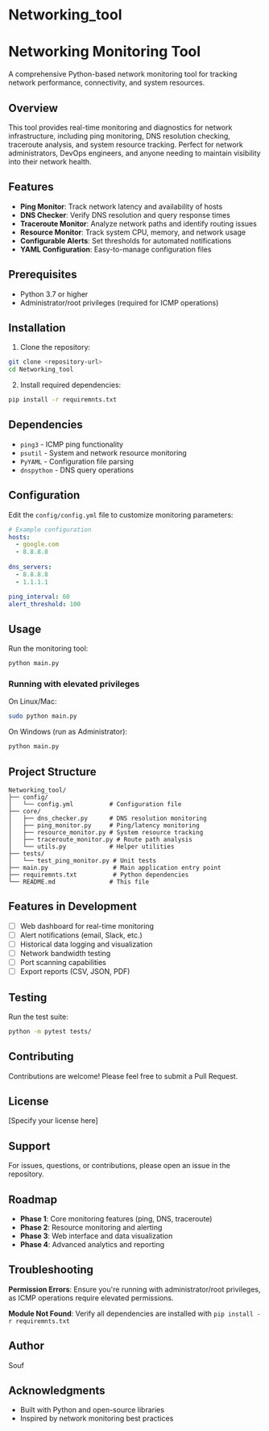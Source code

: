 # Networking_tool
# Networking Monitoring Tool

A comprehensive Python-based network monitoring tool for tracking network performance, connectivity, and system resources.

## Overview

This tool provides real-time monitoring and diagnostics for network infrastructure, including ping monitoring, DNS resolution checking, traceroute analysis, and system resource tracking. Perfect for network administrators, DevOps engineers, and anyone needing to maintain visibility into their network health.

## Features

- **Ping Monitor**: Track network latency and availability of hosts
- **DNS Checker**: Verify DNS resolution and query response times
- **Traceroute Monitor**: Analyze network paths and identify routing issues
- **Resource Monitor**: Track system CPU, memory, and network usage
- **Configurable Alerts**: Set thresholds for automated notifications
- **YAML Configuration**: Easy-to-manage configuration files

## Prerequisites

- Python 3.7 or higher
- Administrator/root privileges (required for ICMP operations)

## Installation

1. Clone the repository:
```bash
git clone <repository-url>
cd Networking_tool
```

2. Install required dependencies:
```bash
pip install -r requiremnts.txt
```

## Dependencies

- `ping3` - ICMP ping functionality
- `psutil` - System and network resource monitoring
- `PyYAML` - Configuration file parsing
- `dnspython` - DNS query operations

## Configuration

Edit the `config/config.yml` file to customize monitoring parameters:

```yaml
# Example configuration
hosts:
  - google.com
  - 8.8.8.8
  
dns_servers:
  - 8.8.8.8
  - 1.1.1.1

ping_interval: 60
alert_threshold: 100
```

## Usage

Run the monitoring tool:

```bash
python main.py
```

### Running with elevated privileges

On Linux/Mac:
```bash
sudo python main.py
```

On Windows (run as Administrator):
```bash
python main.py
```

## Project Structure

```
Networking_tool/
├── config/
│   └── config.yml          # Configuration file
├── core/
│   ├── dns_checker.py      # DNS resolution monitoring
│   ├── ping_monitor.py     # Ping/latency monitoring
│   ├── resource_monitor.py # System resource tracking
│   ├── traceroute_monitor.py # Route path analysis
│   └── utils.py            # Helper utilities
├── tests/
│   └── test_ping_monitor.py # Unit tests
├── main.py                  # Main application entry point
├── requiremnts.txt          # Python dependencies
└── README.md               # This file
```

## Features in Development

- [ ] Web dashboard for real-time monitoring
- [ ] Alert notifications (email, Slack, etc.)
- [ ] Historical data logging and visualization
- [ ] Network bandwidth testing
- [ ] Port scanning capabilities
- [ ] Export reports (CSV, JSON, PDF)

## Testing

Run the test suite:

```bash
python -m pytest tests/
```

## Contributing

Contributions are welcome! Please feel free to submit a Pull Request.

## License

[Specify your license here]

## Support

For issues, questions, or contributions, please open an issue in the repository.

## Roadmap

- **Phase 1**: Core monitoring features (ping, DNS, traceroute)
- **Phase 2**: Resource monitoring and alerting
- **Phase 3**: Web interface and data visualization
- **Phase 4**: Advanced analytics and reporting

## Troubleshooting

**Permission Errors**: Ensure you're running with administrator/root privileges, as ICMP operations require elevated permissions.

**Module Not Found**: Verify all dependencies are installed with `pip install -r requiremnts.txt`

## Author

Souf

## Acknowledgments

- Built with Python and open-source libraries
- Inspired by network monitoring best practices
